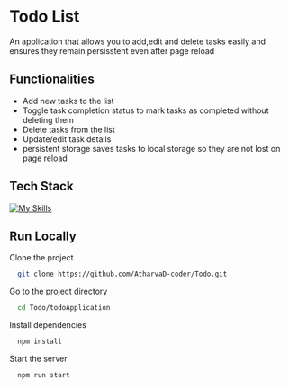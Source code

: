 # Todo List

An application that allows you to add,edit and delete tasks easily and ensures they remain persisstent even after page reload

## Functionalities
- Add new tasks to the list
- Toggle task completion status to mark tasks as completed without deleting them
- Delete tasks from the list
- Update/edit task details
- persistent storage saves tasks to local storage so they are not lost on page reload

## Tech Stack
 [![My Skills](https://skillicons.dev/icons?i=react,redux,javascript,materialui,tailwind,html)](https://skillicons.dev)



## Run Locally

Clone the project

```bash
  git clone https://github.com/AtharvaD-coder/Todo.git
```

Go to the project directory

```bash
  cd Todo/todoApplication
```

Install dependencies

```bash
  npm install
```

Start the server

```bash
  npm run start
```

